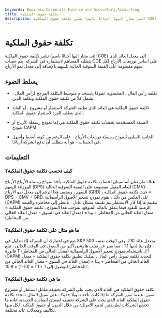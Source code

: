 ```yaml
---
keywords: Business,Corporate Finance and Accounting,Accounting
title: تكلفة حقوق الملكية
description: تشير تكلفة حقوق الملكية (التي يشار إليها أحيانًا باسم COE) إلى معدل العائد الذي يتطلبه المساهم لاستثماره في الشركة. يتم احتساب المعدات المملوكة للوحدات
---
```


# تكلفة حقوق الملكية
تشير تكلفة حقوق الملكية (التي يشار إليها أحيانًا باسم COE) إلى معدل العائد الذي يتطلبه المساهم لاستثماره في الشركة. يتم حساب COE على أساس توزيعات الأرباح لكل سهم مقسومة على القيمة السوقية الحالية للسهم بالإضافة إلى معدل نمو الأرباح.

## يسلط الضوء

- تكلفة رأس المال ، المحسوبة عمومًا باستخدام متوسط التكلفة المرجح لرأس المال ، تشمل كلاً من تكلفة حقوق الملكية وتكلفة الدين.

- تكلفة حقوق الملكية هي العائد الذي تطلبه الشركة لاستثمار أو مشروع ، أو العائد الذي يتطلبه الفرد لاستثمار حقوق الملكية.

- الصيغة المستخدمة لحساب تكلفة حقوق الملكية هي إما نموذج رسملة الأرباح أو نموذج CAPM.

- الجانب السلبي لنموذج رسملة توزيعات الأرباح - على الرغم من كونه أبسط وأسهل في الحساب - هو أنه يتطلب أن تدفع الشركة أرباحًا.

## التعليمات

### كيف تحسب تكلفة حقوق الملكية؟

هناك طريقتان أساسيتان لحساب تكلفة حقوق الملكية. يأخذ نموذج رسملة الأرباح الأرباح الموزعة للسهم (DPS) للعام المقبل مقسومة على القيمة السوقية الحالية (CMV) للسهم ، ويضيف هذا الرقم إلى معدل نمو الأرباح (GRD) ، حيث تكلفة حقوق الملكية = DPS ÷ CMV + GRD. على العكس من ذلك ، يقوم نموذج تسعير الأصول الرأسمالية (CAPM) بتقييم ما إذا كان الاستثمار يتم تقييمه بشكل عادل ، بالنظر إلى مخاطره والقيمة الزمنية للنقود فيما يتعلق بالعائد المتوقع. بموجب هذا النموذج ، تكلفة حقوق الملكية = معدل العائد الخالي من المخاطر + بيتا × (معدل العائد في السوق - معدل العائد الخالي من المخاطر).

### ما هو مثال على تكلفة حقوق الملكية؟

ضع في اعتبارك أن الشركة (أ) تتداول في S&P 500 بمعدل عائد 10٪. وفي الوقت نفسه ، فإن بيتا لديها 1.1 ، مما يعبر عن تقلب هامشي أكبر من السوق. في الوقت الحالي ، تبلغ فاتورة T (معدل الخالي من المخاطر) 1٪. باستخدام نموذج تسعير الأصول الرأسمالية (CAPM) لتحديد تكلفة تمويل رأس المال ، يمكنك تطبيق تكلفة حقوق الملكية = معدل العائد الخالي من المخاطر + بيتا × (معدل العائد في السوق - معدل العائد الخالي من المخاطر) للوصول إلى 1 + 1.1 × (10-1) = 10.9٪.

### ما هي تكلفة حقوق الملكية؟

تكلفة حقوق الملكية هي العائد الذي يجب على الشركة تحقيقه مقابل استثمار أو مشروع معين. عندما تقرر الشركة ما إذا كانت تأخذ تمويلًا جديدًا ، على سبيل المثال ، تحدد تكلفة حقوق الملكية العائد الذي يجب على الشركة تحقيقه لضمان المبادرة الجديدة. عادة ما تخضع الشركات لطريقتين لجمع الأموال: من خلال الديون أو حقوق الملكية. لكل منها تكاليف ومعدلات عائد مختلفة.

